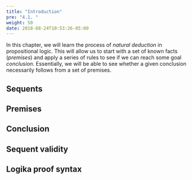 ```yaml
---
title: "Introduction"
pre: "4.1. "
weight: 50
date: 2018-08-24T10:53:26-05:00
---
```


In this chapter, we will learn the process of *natural deduction* in propositional logic. This will allow us to start with a set of known facts (*premises*) and apply a series of rules to see if we can reach some goal *conclusion*. Essentially, we will be able to see whether a given conclusion necessarily follows from a set of premises.

## Sequents

## Premises

## Conclusion

## Sequent validity

## Logika proof syntax